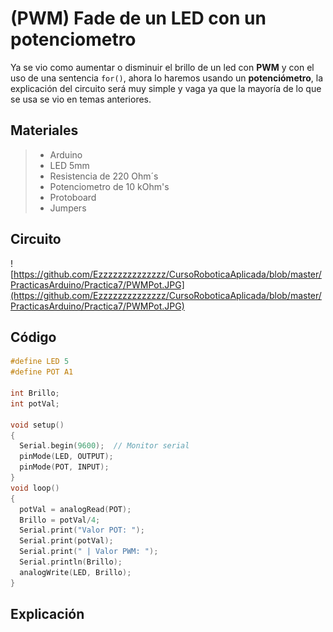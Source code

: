 # (PWM) Fade de un LED con un potenciometro

Ya se vio como aumentar o disminuir el brillo de un led con **PWM** y con el uso de una sentencia ``for()``, ahora lo haremos usando un **potenciómetro**, la explicación del circuito será muy simple y vaga ya que la mayoría de lo que se usa se vio en temas anteriores.

## Materiales
> - Arduino
> - LED 5mm 
> - Resistencia de 220 Ohm´s
> - Potenciometro de 10 kOhm's
> - Protoboard
> - Jumpers

## Circuito
![https://github.com/Ezzzzzzzzzzzzzz/CursoRoboticaAplicada/blob/master/PracticasArduino/Practica7/PWMPot.JPG](https://github.com/Ezzzzzzzzzzzzzz/CursoRoboticaAplicada/blob/master/PracticasArduino/Practica7/PWMPot.JPG)

## Código
```c 
#define LED 5
#define POT A1

int Brillo;
int potVal;

void setup()
{
  Serial.begin(9600);  // Monitor serial
  pinMode(LED, OUTPUT);
  pinMode(POT, INPUT);
}
void loop()
{
  potVal = analogRead(POT);
  Brillo = potVal/4;
  Serial.print("Valor POT: ");
  Serial.print(potVal);
  Serial.print(" | Valor PWM: ");
  Serial.println(Brillo); 
  analogWrite(LED, Brillo);
}
```

## Explicación

<!--stackedit_data:
eyJoaXN0b3J5IjpbMTc0Njc5Nzg4OCwxNzY0NDg4MDU0LDk3NT
YzMDYxNCw3ODQwODMyNTRdfQ==
-->